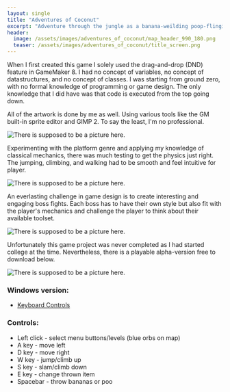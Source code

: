 ```yaml
---
layout: single
title: "Adventures of Coconut"
excerpt: "Adventure through the jungle as a banana-weilding poop-flinging primate!"
header:
  image: /assets/images/adventures_of_coconut/map_header_990_180.png
  teaser: /assets/images/adventures_of_coconut/title_screen.png
---
```


When I first created this game I solely used the drag-and-drop (DND) feature in GameMaker 8.
I had no concept of variables, no concept of datastructures, and no concept of classes.
I was starting from ground zero, with no formal knowledge of programming or game design.
The only knowledge that I did have was that code is executed from the top going down.

All of the artwork is done by me as well. Using various tools like the GM built-in sprite editor and GIMP 2.
To say the least, I'm no professional.

![There is supposed to be a picture here.](../../assets/images/adventures_of_coconut/title_screen.png "Title screen")

Experimenting with the platform genre and applying my knowledge of classical mechanics, there was much testing to get the physics just right.
The jumping, climbing, and walking had to be smooth and feel intuitive for player.

![There is supposed to be a picture here.](../../assets/images/adventures_of_coconut/screenshot_001.png "First level. We have crates!")

An everlasting challenge in game design is to create interesting and engaging boss fights. 
Each boss has to have their own style but also fit with the player's mechanics and challenge the player
to think about their available toolset. 

![There is supposed to be a picture here.](../../assets/images/adventures_of_coconut/screenshot_002.png "Have to have some scary bosses to defeat!")

Unfortunately this game project was never completed as I had started college at the time.
Nevertheless, there is a playable alpha-version free to download below.

![There is supposed to be a picture here.](../../assets/images/adventures_of_coconut/screenshot_dnd_001.png "This is why I learned to code.")

### Windows version:
  * [Keyboard Controls ](https://www.dropbox.com/s/pr1liu0uo0tjlu6/Adventures%20of%20Coconut.exe?dl=1)
  
### Controls:
  * Left click - select menu buttons/levels (blue orbs on map)
  * A key - move left
  * D key - move right
  * W key - jump/climb up 
  * S key - slam/climb down
  * E key - change thrown item
  * Spacebar - throw bananas or poo
